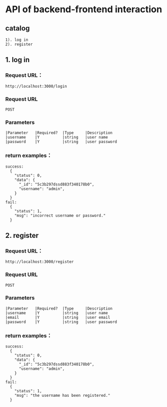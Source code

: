 # API of backend-frontend interaction 

## catalog
	1). log in
	2). register

## 1. log in

### Request URL：
	http://localhost:3000/login

### Request URL
	POST

### Parameters
	|Parameter   |Required?  |Type     |Description
	|username    |Y          |string   |user name
	|password    |Y          |string   |user password

### return examples：
	success:
      {
        "status": 0,
        "data": {
          "_id": "5c3b297dssd883f340178b0",
          "username": "admin",
        }
      }
	fail:
	  {
        "status": 1,
        "msg": "incorrect username or password."
      }

## 2. register

### Request URL：
	http://localhost:3000/register

### Request URL
	POST

### Parameters
	|Parameter   |Required?  |Type     |Description
	|username    |Y          |string   |user name
	|email       |Y          |string   |user email
    |password    |Y          |string   |user password

### return examples：
	success:
	  {
        "status": 0,
        "data": {
          "_id": "5c3b297dssd883f340178b0",
          "username": "admin",
        }
      }
	fail:
	  {
        "status": 1,
        "msg": "the username has been registered."
      }
